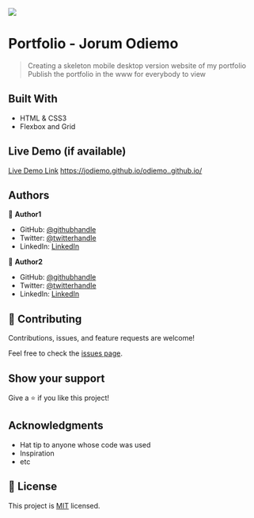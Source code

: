 ![](https://img.shields.io/badge/Microverse-blueviolet)

# Portfolio - Jorum Odiemo

> Creating a skeleton mobile desktop version website of my portfolio
> Publish the portfolio in the www for everybody to view


## Built With

- HTML & CSS3
- Flexbox and Grid
## Live Demo (if available)

[Live Demo Link](https://livedemo.com)
https://jodiemo.github.io/odiemo..github.io/




## Authors

👤 **Author1**

- GitHub: [@githubhandle](https://github.com/githubhandle)
- Twitter: [@twitterhandle](https://twitter.com/twitterhandle)
- LinkedIn: [LinkedIn](https://linkedin.com/in/linkedinhandle)

👤 **Author2**

- GitHub: [@githubhandle](https://github.com/githubhandle)
- Twitter: [@twitterhandle](https://twitter.com/twitterhandle)
- LinkedIn: [LinkedIn](https://linkedin.com/in/linkedinhandle)

## 🤝 Contributing

Contributions, issues, and feature requests are welcome!

Feel free to check the [issues page](../../issues/).

## Show your support

Give a ⭐️ if you like this project!

## Acknowledgments

- Hat tip to anyone whose code was used
- Inspiration
- etc

## 📝 License

This project is [MIT](./MIT.md) licensed.
